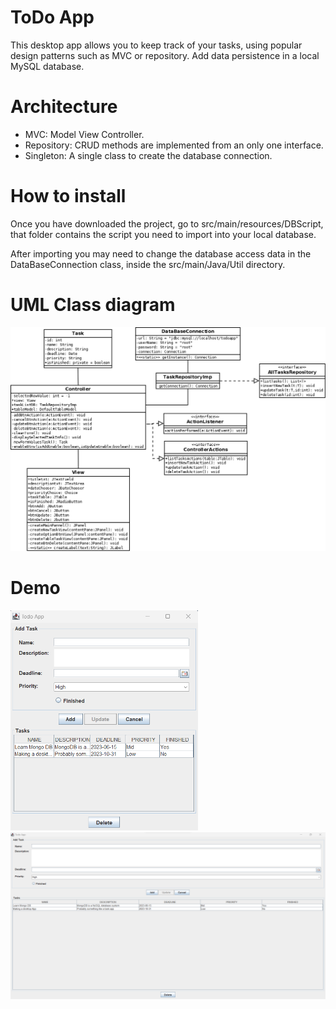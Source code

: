 # ToDo App

This desktop app allows you to keep track of your tasks, using popular design patterns such as MVC or repository. Add data persistence in a local MySQL database. 

# Architecture

* MVC: Model View Controller.
* Repository: CRUD methods are implemented from an only one interface.
* Singleton: A single class to create the database connection.

# How to install
Once you have downloaded the project, go to src/main/resources/DBScript, that folder contains the script you need to import into your local database.

After importing you may need to change the database access data in the DataBaseConnection class, inside the src/main/Java/Util directory.

# UML Class diagram
<div class="container">
        <img src="https://github.com/sergiolpzgmz/ToDo-MVC/blob/master/documentation/TodoAppUML.png" alt="UML" width="600em">
</div>

# Demo
<div class="container">
        <img src="https://github.com/sergiolpzgmz/ToDo-MVC/blob/master/previews/Screenshot1.png" alt="preview1" width="300em">
        <img src="https://github.com/sergiolpzgmz/ToDo-MVC/blob/master/previews/Screenshot2.png" alt="preview2" width="800em">
</div>
